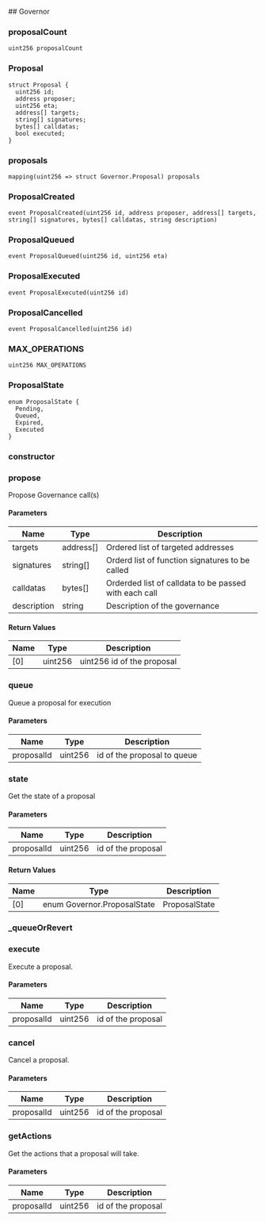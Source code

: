﻿﻿## Governor


### proposalCount

```solidity
uint256 proposalCount
```

### Proposal

```solidity
struct Proposal {
  uint256 id;
  address proposer;
  uint256 eta;
  address[] targets;
  string[] signatures;
  bytes[] calldatas;
  bool executed;
}
```
### proposals

```solidity
mapping(uint256 => struct Governor.Proposal) proposals
```

### ProposalCreated

```solidity
event ProposalCreated(uint256 id, address proposer, address[] targets, string[] signatures, bytes[] calldatas, string description)
```

### ProposalQueued

```solidity
event ProposalQueued(uint256 id, uint256 eta)
```

### ProposalExecuted

```solidity
event ProposalExecuted(uint256 id)
```

### ProposalCancelled

```solidity
event ProposalCancelled(uint256 id)
```

### MAX_OPERATIONS

```solidity
uint256 MAX_OPERATIONS
```

### ProposalState

```solidity
enum ProposalState {
  Pending,
  Queued,
  Expired,
  Executed
}
```
### constructor

<BonadocsWidget widgetConfigUri="ipfs://bafkreibyu6ldiox6mtz3q7rrtlseehi3dfgn7xqkroo55kq5xaoscxiaqe" contract="Governor" functionKey="0xundefined" />







### propose

<BonadocsWidget widgetConfigUri="ipfs://bafkreibyu6ldiox6mtz3q7rrtlseehi3dfgn7xqkroo55kq5xaoscxiaqe" contract="Governor" functionKey="0x11e91b9a" />

Propose Governance call(s)



#### Parameters

| Name | Type | Description |
| ---- | ---- | ----------- |
| targets | address[] | Ordered list of targeted addresses |
| signatures | string[] | Orderd list of function signatures to be called |
| calldatas | bytes[] | Orderded list of calldata to be passed with each call |
| description | string | Description of the governance |

#### Return Values

| Name | Type | Description |
| ---- | ---- | ----------- |
| [0] | uint256 | uint256 id of the proposal |

### queue

<BonadocsWidget widgetConfigUri="ipfs://bafkreibyu6ldiox6mtz3q7rrtlseehi3dfgn7xqkroo55kq5xaoscxiaqe" contract="Governor" functionKey="0xddf0b009" />

Queue a proposal for execution



#### Parameters

| Name | Type | Description |
| ---- | ---- | ----------- |
| proposalId | uint256 | id of the proposal to queue |


### state

<BonadocsWidget widgetConfigUri="ipfs://bafkreibyu6ldiox6mtz3q7rrtlseehi3dfgn7xqkroo55kq5xaoscxiaqe" contract="Governor" functionKey="0x3e4f49e6" />

Get the state of a proposal



#### Parameters

| Name | Type | Description |
| ---- | ---- | ----------- |
| proposalId | uint256 | id of the proposal |

#### Return Values

| Name | Type | Description |
| ---- | ---- | ----------- |
| [0] | enum Governor.ProposalState | ProposalState |

### _queueOrRevert

<BonadocsWidget widgetConfigUri="ipfs://bafkreibyu6ldiox6mtz3q7rrtlseehi3dfgn7xqkroo55kq5xaoscxiaqe" contract="Governor" functionKey="0xundefined" />







### execute

<BonadocsWidget widgetConfigUri="ipfs://bafkreibyu6ldiox6mtz3q7rrtlseehi3dfgn7xqkroo55kq5xaoscxiaqe" contract="Governor" functionKey="0xfe0d94c1" />

Execute a proposal.



#### Parameters

| Name | Type | Description |
| ---- | ---- | ----------- |
| proposalId | uint256 | id of the proposal |


### cancel

<BonadocsWidget widgetConfigUri="ipfs://bafkreibyu6ldiox6mtz3q7rrtlseehi3dfgn7xqkroo55kq5xaoscxiaqe" contract="Governor" functionKey="0x40e58ee5" />

Cancel a proposal.



#### Parameters

| Name | Type | Description |
| ---- | ---- | ----------- |
| proposalId | uint256 | id of the proposal |


### getActions

<BonadocsWidget widgetConfigUri="ipfs://bafkreibyu6ldiox6mtz3q7rrtlseehi3dfgn7xqkroo55kq5xaoscxiaqe" contract="Governor" functionKey="0x328dd982" />

Get the actions that a proposal will take.



#### Parameters

| Name | Type | Description |
| ---- | ---- | ----------- |
| proposalId | uint256 | id of the proposal |


